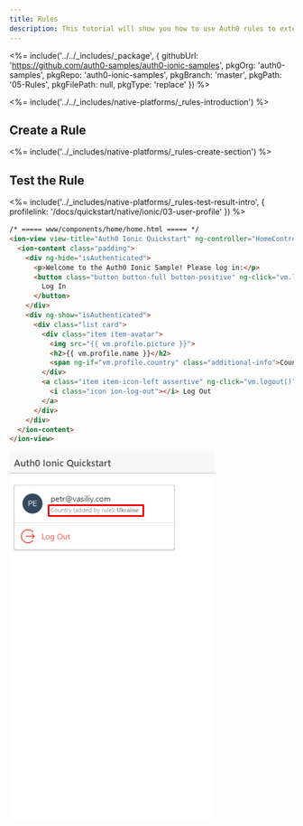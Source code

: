 ```yaml
---
title: Rules
description: This tutorial will show you how to use Auth0 rules to extend what Auth0 has to offer.
---
```


<%= include('../../_includes/_package', {
  githubUrl: 'https://github.com/auth0-samples/auth0-ionic-samples',
  pkgOrg: 'auth0-samples',
  pkgRepo: 'auth0-ionic-samples',
  pkgBranch: 'master',
  pkgPath: '05-Rules',
  pkgFilePath: null,
  pkgType: 'replace'
}) %>

<%= include('../../_includes/native-platforms/_rules-introduction') %>

## Create a Rule

<%= include('../_includes/native-platforms/_rules-create-section') %>

## Test the Rule

<%= include('../_includes/native-platforms/_rules-test-result-intro', { profilelink: '/docs/quickstart/native/ionic/03-user-profile' }) %>

```html
/* ===== www/components/home/home.html ===== */
<ion-view view-title="Auth0 Ionic Quickstart" ng-controller="HomeController as vm">
  <ion-content class="padding">
    <div ng-hide="isAuthenticated">
      <p>Welcome to the Auth0 Ionic Sample! Please log in:</p>
      <button class="button button-full button-positive" ng-click="vm.login()">
        Log In
      </button>
    </div>
    <div ng-show="isAuthenticated">
      <div class="list card">
        <div class="item item-avatar">
          <img src="{{ vm.profile.picture }}">
          <h2>{{ vm.profile.name }}</h2>
          <span ng-if="vm.profile.country" class="additional-info">Country (added by rule): <strong>{{ vm.profile.country }}</strong></span>
        </div>
        <a class="item item-icon-left assertive" ng-click="vm.logout()">
          <i class="icon ion-log-out"></i> Log Out
        </a>
      </div>
    </div>
  </ion-content>
</ion-view>

```

<div class="phone-mockup">
  <img src="/media/articles/native-platforms/ionic/image_rules1.png" alt="Mobile example screenshot"/>
</div>
